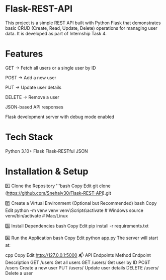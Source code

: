 # Flask-REST-API

This project is a simple REST API built with Python Flask that demonstrates basic CRUD (Create, Read, Update, Delete) operations for managing user data.
It is developed as part of Internship Task 4.

# Features
GET → Fetch all users or a single user by ID

POST → Add a new user

PUT → Update user details

DELETE → Remove a user

JSON-based API responses

Flask development server with debug mode enabled

# Tech Stack
Python 3.10+
Flask
Flask-RESTful 
JSON

# Installation & Setup
1️⃣ Clone the Repository
'''bash
Copy
Edit
git clone (https://github.com/Snehalv30/Flask-REST-API).git

2️⃣ Create a Virtual Environment (Optional but Recommended)
bash
Copy
Edit
python -m venv venv
venv\Scripts\activate      # Windows
source venv/bin/activate   # Mac/Linux

3️⃣ Install Dependencies
bash
Copy
Edit
pip install -r requirements.txt

4️⃣ Run the Application
bash
Copy
Edit
python app.py
The server will start at:

cpp
Copy
Edit
http://127.0.0.1:5000
📬 API Endpoints 
Method	   Endpoint	        Description
GET	       /users	          Get all users
GET	       /users/<id>	    Get user by ID
POST	     /users	          Create a new user
PUT	       /users/<id>	    Update user details
DELETE	   /users/<id>	    Delete a user
